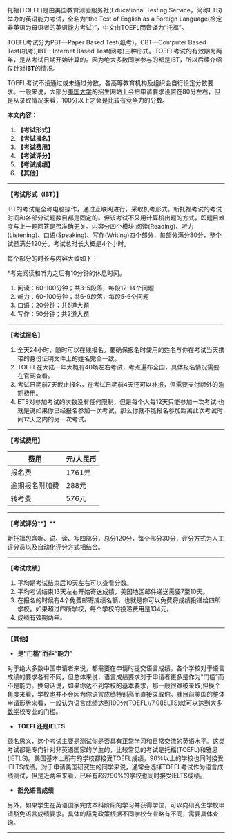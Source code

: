 托福(TOEFL)是由美国教育测验服务社(Educational Testing Service，简称ETS)举办的英语能力考试，全名为“the Test of English as a Foreign Language(检定非英语为母语者的英语能力考试)”，中文由TOEFL而音译为“托福”。

TOEFL考试分为PBT—Paper Based Test(纸考)，CBT—Computer Based Test(机考),IBT—Internet Based Test(网考)三种形式。TOEFL考试的有效期为两年，是从考试日期开始计算的。因为绝大多数同学参与的都是IBT，所以后续介绍仅针对**IBT**的情况。

TOEFL考试不设通过或未通过分数，各高等教育机构及组织会自行设定分数要求。一般来说，大部分[美国大学](https://www.applysquare.com/institute-cn/american/)的招生网站上会把申请要求设置在80分左右，但是从录取情况来看，100分以上才会是比较有竞争力的分数。

**本文内容：**

1. **【考试形式】**
2. **【考试报名】**
3. **【考试费用】**
4. **【考试评分】**
5. **【考试成绩】**
6. **【其他】**

------





**【考试形式（IBT）】**

IBT的考试是全称电脑操作，通过互联网进行，采取机考形式。新托福考试的考试时间和各部分试题数目都是固定的。但该考试不采用计算机出题的方式，即题目难度与上一题回答是否准确无关。内容分四个模块:阅读(Reading)、听力(Listening)、口语(Speaking)、写作(Writing)四个部分，每部分满分30分，整个试题满分120分。考试总时长大概是4个小时。

每个部分的时长与内容大致如下：

 *考完阅读和听力之后有10分钟的休息时间。

1. 阅读：60-100分钟；共3-5段落，每段12-14个问题
2. 听力：60-100分钟；共6-9段落，每段5-6个问题
3. 口语：20分钟；共6道大题
4. 写作：50分钟；共2道大题



------



**【考试报名】**

1. 全天24小时，随时可以在线报名。要确保报名时使用的姓名与你在考试当天携带的身份证明文件上的姓名完全一致。
2. TOEFL在大陆一年大概有40场左右考试，考点遍布全国，具体报名情况需要在官网查看。
3. 考试日期前7天截止报名，在考试日期前4天还可以补报，但需要支付额外的逾期费用。
4. ETS对参加考试的次数没有任何限制，但是每个人每12天只能参加一次考试;也就是说如果你已经报名参加一次考试，那么你就不能报名参加距离此次考试时间12天之内的另一次考试。

------



**【考试费用】**

| **费用**       | **元/人民币** |
| -------------- | ------------- |
| 报名费         | 1761元        |
| 逾期报名附加费 | 288元         |
| 转考费         | 576元         |

------

【**考试评分****】**

新托福包含听、说、读、写四部分，总分120分，每个部分30分，评分方式为人工评分员以及自动化评分方式相结合。 

------



**【考试成绩】**

1. 平均是考试结束后10天左右可以查看分数。
2. 平均考试结束13天左右开始寄送成绩，美国地区邮件递送需要7至10天。
3. 在报名的时候有4个免费邮寄成绩名额，也就是你可以免费将成绩投递给四所学校。如果超过四所学校，每个学校的投递费用是134元。
4. 成绩有效期两年。

------



**【其他】**

- **是“门槛”而非“能力”**

对于绝大多数中国申请者来说，都需要在申请时提交语言成绩。各个学校对于语言成绩的要求各有不同，但总体来说，语言成绩要求对于申请者更多是作为“门槛”而不是能力。换句话说，如果你达不到学校的基本要求，那一般很难被录取;但换个角度来看，学校也并不会因为你语言成绩特别高而直接录取你。就目前美国的整体申请形势来看，一般认为语言成绩达到100分(TOEFL)/7.0(IELTS)就可以达到大多[数学](https://www.applysquare.com/fos-cn/mathematics/)校专业的门槛。

- **TOEFL还是IELTS**

顾名思义，这个考试主要是测试你是否具有正常学习和日常交流的英语水平。这类考试都是专门针对非英语国家的学生的，比较常见的考试是托福(TOEFL)和雅思(IETLS)。美国基本上所有的学校都接受TOEFL成绩，90%以上的学校也同时接受IELTS成绩。对于申请美国研究生的同学来说，通常会选择TOEFL考试作为语言成绩测试，但是近两年来看，已经有超过90%的学校也同时接受IELTS成绩。

- **豁免语言成绩**

另外，如果学生在英语国家完成本科阶段的学习并获得学位，可以向研究生学校申请豁免语言成绩要求。具体的豁免政策根据不同学校专业略有不同，需要具体查询。

------